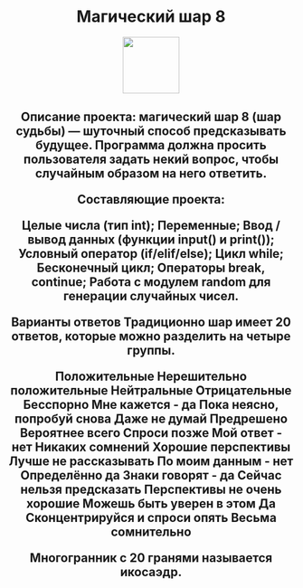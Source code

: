 <div id="header" align="center">
<h1>
Магический шар 8

</h1>
</div>

<div id="header" align="center">
  <img src="https://media.giphy.com/media/KAq5w47R9rmTuvWOWa/giphy.gif" width="100">
</div>
<div id="header" align="center">
<h2>

Описание проекта: магический шар 8 (шар судьбы) — шуточный способ предсказывать будущее. Программа должна просить пользователя задать некий вопрос, чтобы случайным образом на него ответить.

Составляющие проекта:

Целые числа (тип int);
Переменные;
Ввод / вывод данных (функции input() и print());
Условный оператор (if/elif/else);
Цикл while;
Бесконечный цикл;
Операторы break, continue;
Работа с модулем random для генерации случайных чисел.

Варианты ответов
Традиционно шар имеет 20 ответов, которые можно разделить на четыре группы.

Положительные	         Нерешительно положительные Нейтральные                 Отрицательные
Бесспорно	         Мне кажется - да	    Пока неясно, попробуй снова Даже не думай
Предрешено	         Вероятнее всего	    Спроси позже	        Мой ответ - нет
Никаких сомнений         Хорошие перспективы	    Лучше не рассказывать       По моим данным - нет
Определённо да	         Знаки говорят - да	    Сейчас нельзя предсказать	Перспективы не очень хорошие
Можешь быть уверен в этом     Да	         Сконцентрируйся и спроси опять	 Весьма сомнительно


Многогранник с 20 гранями называется икосаэдр.

</h2>
</div>

<div id="header" align="center">

</div>
